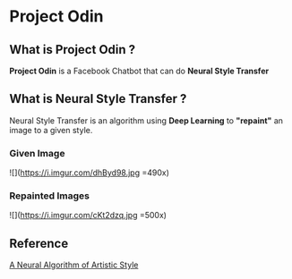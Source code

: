 # Project Odin
## What is Project Odin ?
**Project Odin** is a Facebook Chatbot that can do **Neural Style Transfer**

## What is Neural Style Transfer ?
Neural Style Transfer is an algorithm using **Deep Learning** to **"repaint"** an image to a given style.
### Given Image
![](https://i.imgur.com/dhByd98.jpg =490x)
### Repainted Images
![](https://i.imgur.com/cKt2dzq.jpg =500x)








## Reference
[A Neural Algorithm of Artistic Style](https://arxiv.org/pdf/1508.06576.pdf)
